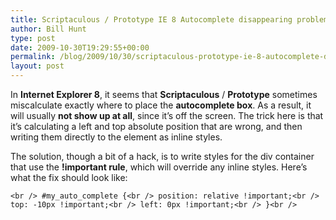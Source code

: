 ```yaml
---
title: Scriptaculous / Prototype IE 8 Autocomplete disappearing problem
author: Bill Hunt
type: post
date: 2009-10-30T19:29:55+00:00
permalink: /blog/2009/10/30/scriptaculous-prototype-ie-8-autocomplete-disappearing-problem/
layout: post
---
```

In **Internet Explorer 8**, it seems that **Scriptaculous** / **Prototype** sometimes miscalculate exactly where to place the **autocomplete box**. As a result, it will usually **not show up at all**, since it&#8217;s off the screen. The trick here is that it&#8217;s calculating a left and top absolute position that are wrong, and then writing them directly to the element as inline styles.

The solution, though a bit of a hack, is to write styles for the div container that use the **!important rule**, which will override any inline styles. Here&#8217;s what the fix should look like:

`<br />
#my_auto_complete {<br />
    position: relative !important;<br />
    top: -10px !important;<br />
    left: 0px !important;<br />
}<br />
`
